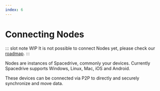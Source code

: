 ```yaml
---
index: 6
---
```


# Connecting Nodes

::: slot note WIP 
It is not possible to connect Nodes yet, please check our [roadmap](/roadmap).
:::

Nodes are instances of Spacedrive, commonly your devices. Currently Spacedrive supports Windows, Linux, Mac, iOS and Android. 

These devices can be connected via P2P to directly and securely synchronize and move data. 

